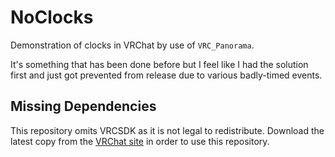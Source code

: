 
NoClocks
========

Demonstration of clocks in VRChat by use of `VRC_Panorama`.

It's something that has been done before but I feel like I had
the solution first and just got prevented from release due to
various badly-timed events.


Missing Dependencies
--------------------

This repository omits VRCSDK as it is not legal to redistribute.
Download the latest copy from the [VRChat site][1] in order to
use this repository.

[1]: https://vrchat.com/


